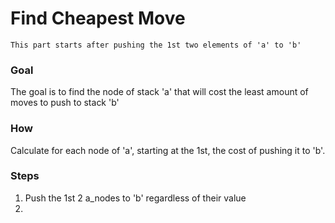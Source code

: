 # Find Cheapest Move

	This part starts after pushing the 1st two elements of 'a' to 'b'

### Goal
The goal is to find the node of stack 'a' that will cost the least amount of moves to push to stack 'b'

### How
Calculate for each node of 'a', starting at the 1st, the cost of pushing it to 'b'.

### Steps
1. Push the 1st 2 a_nodes to 'b' regardless of their value
2. 